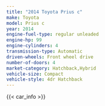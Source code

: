 ```yaml
---
title: "2014 Toyota Prius c"
make: Toyota
model: Prius c
year: 2014
engine-fuel-type: regular unleaded
engine-hp: 99
engine-cylinders: 4
transmission-type: Automatic
driven-wheels: Front wheel drive
number-of-doors: 4
market-category: Hatchback,Hybrid
vehicle-size: Compact
vehicle-style: 4dr Hatchback
---
```


{{< car_info >}}
